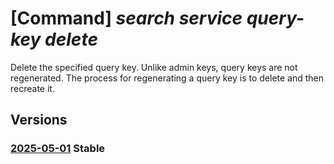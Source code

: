 # [Command] _search service query-key delete_

Delete the specified query key. Unlike admin keys, query keys are not regenerated. The process for regenerating a query key is to delete and then recreate it.

## Versions

### [2025-05-01](/Resources/mgmt-plane/L3N1YnNjcmlwdGlvbnMve30vcmVzb3VyY2Vncm91cHMve30vcHJvdmlkZXJzL21pY3Jvc29mdC5zZWFyY2gvc2VhcmNoc2VydmljZXMve30vZGVsZXRlcXVlcnlrZXkve30=/2025-05-01.xml) **Stable**

<!-- mgmt-plane /subscriptions/{}/resourcegroups/{}/providers/microsoft.search/searchservices/{}/deletequerykey/{} 2025-05-01 -->
